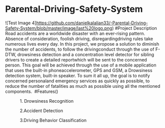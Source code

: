 # Parental-Driving-Safety-System
![Test Image 4]https://github.com/danielkalalian33/-Parental-Driving-Safety-System/blob/master/image/last%20logo.png)
#Project Description
Road accidents are a worldwide disaster with an ever-rising pattern.  Absence of consideration, foolish driving, disregardingdriving rules take numerous lives every day. In this project, we propose a solution to diminish the number of accidents, to follow the drivingconduct through the use of F- DTW, drowsiness detection and a concentration level detector for sibling drivers to create a detailed reportwhich will be sent to the concerned person. This goal will be achieved through the use of a mobile application that uses the built-in phoneaccelerometer, GPS and GSM, a Drowsiness detection system, built-in speaker.  To sum it all up, the goal is to notify concerned personaland emergency services as quickly as possible, to reduce the number of fatalities as much as possible using all the mentioned components.
 #Features()

            1. Drowsiness Recognition

            2.Accident Detection

            3.Driving Behavior Classification
